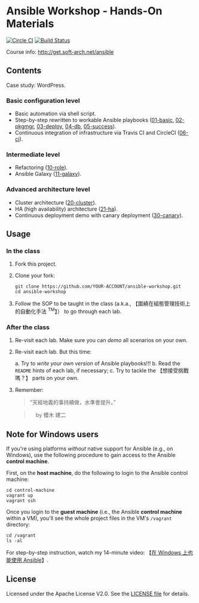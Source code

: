 Ansible Workshop - Hands-On Materials
===

[![Circle CI](https://circleci.com/gh/softarch-school/ansible-workshop.svg?style=shield)](https://circleci.com/gh/softarch-school/ansible-workshop) [![Build Status](https://travis-ci.org/softarch-school/ansible-workshop.svg?branch=master)](https://travis-ci.org/softarch-school/ansible-workshop)



Course info: http://get.soft-arch.net/ansible



## Contents

Case study: WordPress.


### Basic configuration level

- Basic automation via shell script.
- Step-by-step rewritten to workable Ansible playbooks ([01-basic](01-basic), [02-pkgmgr](02-pkgmgr), [03-deploy](03-deploy), [04-db](04-db), [05-success](05-success)).
- Continuous integration of infrastructure via Travis CI and CircleCI ([06-ci](06-ci)).

### Intermediate level

- Refactoring ([10-role](10-role)).
- Ansible Galaxy ([11-galaxy](11-galaxy)).

### Advanced architecture level

- Cluster architecture ([20-cluster](20-cluster)).
- HA (high availability) architecture ([21-ha](21-ha)).
- Continuous deployment demo with canary deployment ([30-canary](30-canary)).


## Usage

### In the class

1. Fork this project.

2. Clone your fork:

   ```
   git clone https://github.com/YOUR-ACCOUNT/ansible-workshop.git
   cd ansible-workshop
   ```

3. Follow the SOP to be taught in the class
   (a.k.a., 【圍繞在組態管理技術上的自動化手法 <sup>TM</sup>】）
   to go through each lab.


### After the class

1. Re-visit each lab. Make sure you can *demo* all scenarios on your own.

2. Re-visit each lab. But this time:

   a. Try to *write your own version* of Ansible playbooks!!!
   b. Read the `README` hints of each lab, if necessary;
   c. Try to tackle the 【想接受挑戰嗎？】 parts on your own.

3. Remember:

   > “天經地義的事持續做，水準會提升。”

   >  &nbsp;&nbsp;&nbsp; by 櫻木 建二


## Note for Windows users

If you're using platforms *without* native support for Ansible (e.g., on Windows), use the following procedure to gain access to the Ansible **control machine**.

First, on the **host machine**, do the following to login to the Ansible control machine:

```
cd control-machine
vagrant up
vagrant ssh
```

Once you login to the **guest machine** (i.e., the Ansible **control machine** within a VM), you'll see the whole project files in the VM's `/vagrant` directory:

```
cd /vagrant
ls -al
```

For step-by-step instruction, watch my 14-minute video: 【[在 Windows 上也能使用 Ansible](http://school.soft-arch.net/courses/ansible/lectures/659421)】.


## License

Licensed under the Apache License V2.0. See the [LICENSE file](LICENSE) for details.

